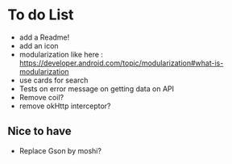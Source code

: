 # To do List

* add a Readme!
* add an icon
* modularization like
  here : https://developer.android.com/topic/modularization#what-is-modularization
* use cards for search
* Tests on error message on getting data on API
* Remove coil?
* remove okHttp interceptor?

## Nice to have

* Replace Gson by moshi?


